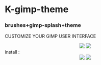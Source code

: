 # K-gimp-theme
### brushes+gimp-splash+theme
CUSTOMIZE YOUR GIMP USER INTERFACE


</div>

<div align="center">
  <img src="https://github.com/sh4de-c4t/K-gimp-theme/blob/main/screenshot/01.png"/>
<img src="https://github.com/sh4de-c4t/K-gimp-theme/blob/main/screenshot/02.png" />
  <br>
</div>
 install :<br>
 
 <div align="center">
  <img src="https://github.com/sh4de-c4t/K-gimp-theme/blob/main/screenshot/01.gif width="400px" />
<img src="https://github.com/sh4de-c4t/K-gimp-theme/blob/main/screenshot/02.gif" />
  <br>
